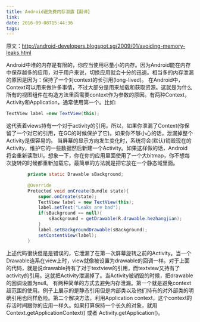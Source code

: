 ```yaml
---
title: Android避免费内存泄露【翻译】
link:
date: 2016-09-08T15:44:36
tags:
---
```

原文：http://android-developers.blogspot.sg/2009/01/avoiding-memory-leaks.html

Android中堆的内存是有限的，你应当使用尽量小的内存。因为Android能在内存中保存越多的应用，对于用户来说，切换应用就会十分的迅速。相当多的内存泄漏的原因是因为：保持了一个对context的长引用(long-lived)。
    在Android中，Context可以用来做许多事情，不过大部分是用来加载和获取资源。这就是为什么所有的视图组件在构造方法里面需要context作为参数的原因。有两种Context，Activity和Application，通常使用第一个。比如:
```java
TextView label =new TextView(this);
```
        
这代表着views持有一个对于activity的引用。所以，如果你泄漏了Context(你保留了一个对它的引用，在GC的时候保护了它)。如果你不够小心的话，泄漏掉整个Activity是很容易的。
    当屏幕的显示方向发生变化时，系统将会(默认)销毁现在的Activity，维护它的一些数据然后新建一个Activity。如果这样做的话，Android 将会重新读取UI。想象一下，你在你的应用里面使用了一个大bitmap，你不想每次旋转的时候都重新加载它。最简单的方法就是把它放在一个静态域里面。

```java
        private static Drawable sBackground;
        
        @Override
        Protected void onCreate(Bundle state){
            super.onCreate(state);
            TextView label = new TextView(this);
            label.setText("Leaks are bad");
            if(sBackground == null){
                sBackground = getDrawable(R.drawable.hezhangjian);
            }
            label.setBackgroundDrawable(sBackground);
            setContentView(label);
        }   
```


上述代码很快但是是错误的，它泄漏了在第一次屏幕旋转之前的Activity。当一个Drawable连系在view上时，view就像被设置为drawable的回调一样。对于上面的代码，就是说drawable持有了对于textview的引用，而textview又持有了activity的引用。这就把Activity泄漏掉了。当Activity被销毁的时候，把drawable的回调设置为null。
    有两种简单的方式去避免内存泄漏。第一个就是避免context超范围的使用。例子上展示的是静态引用但是内部类以及他们持有的对外部类的明确引用也同样危险。第二个解决方法，利用Application context，这个context的存活时间跟你的应用一样久。如果打算保持一个长久的对象，就用 Context.getApplicationContext() 或者 Activity.getApplication()。
